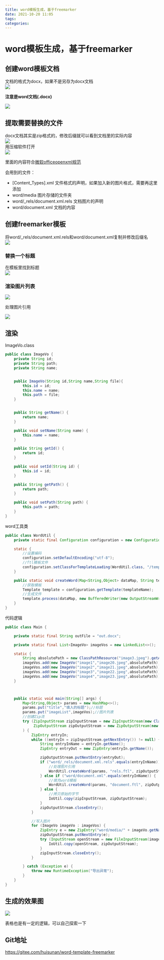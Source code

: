 ```yaml
---
title: word模板生成，基于freemarker
date: 2021-10-20 11:05
tags: 
categories: 
---
```


<!--more-->

# word模板生成，基于freemarker

## 创建word模板文档

文档的格式为docx，如果不是另存为docx文档  
![](https://img2020.cnblogs.com/blog/1410909/202110/1410909-20211020101408861-898722344.png)

**注意是word文档\(.docx\)**

![](https://img2020.cnblogs.com/blog/1410909/202110/1410909-20211020101511629-1885950339.png)

## 提取需要替换的文件

docx文档其实是zip格式的，修改后缀就可以看到文档里的实际内容  
![](https://img2020.cnblogs.com/blog/1410909/202110/1410909-20211020101710009-1064901690.png)  
用压缩软件打开  
![](https://img2020.cnblogs.com/blog/1410909/202110/1410909-20211020110407836-925296304.png)

里面的内容符合[微软officeopenxml规范](http://www.officeopenxml.com/)

会用到的文件：

- \[Content\_Types\].xml 文件格式的声明，如果加入新的图片格式，需要再这里添加
- word/media 图片存储的文件夹
- word/\_rels/document.xml.rels 文档图片的声明
- word/document.xml 文档的内容

## 创建freemarker模板

将word/\_rels/document.xml.rels和word/document.xml复制并修改后缀名  
![](https://img2020.cnblogs.com/blog/1410909/202110/1410909-20211020102930684-1987465277.png)

### 替换一个标题

在模板里找到标题  
![](https://img2020.cnblogs.com/blog/1410909/202110/1410909-20211020103028034-1546279334.png)

### 渲染图片列表

![](https://img2020.cnblogs.com/blog/1410909/202110/1410909-20211020105406015-208164383.png)

处理图片引用

![](https://img2020.cnblogs.com/blog/1410909/202110/1410909-20211020105717810-74506227.png)

## 渲染

ImageVo.class

```java
public class ImageVo {
    private String id;
    private String path;
    private String name;


    public ImageVo(String id,String name,String file){
        this.id = id;
        this.name = name;
        this.path = file;
    }


    public String getName() {
        return name;
    }

    public void setName(String name) {
        this.name = name;
    }

    public String getId() {
        return id;
    }

    public void setId(String id) {
        this.id = id;
    }

    public String getPath() {
        return path;
    }

    public void setPath(String path) {
        this.path = path;
    }
}
```

word工具类

```java
public class WordUtil {
    private static final Configuration configuration = new Configuration(Configuration.VERSION_2_3_23);

    static {
        //设置编码
        configuration.setDefaultEncoding("utf-8");
        //ftl模板文件
        configuration.setClassForTemplateLoading(WordUtil.class, "/template/");
    }

    public static void createWord(Map<String,Object> dataMap, String templateName, OutputStream outputStream) throws Exception{
        //获取模板
        Template template = configuration.getTemplate(templateName);
        //生成文件
        template.process(dataMap, new BufferedWriter(new OutputStreamWriter(outputStream, StandardCharsets.UTF_8)));
    }
}
```

代码逻辑

```java
public class Main {

    private static final String outFile = "out.docx";

    private static final List<ImageVo> imageVos = new LinkedList<>();

    static {
        String absolutePath = new ClassPathResource("image3.jpeg").getAbsolutePath();
        imageVos.add(new ImageVo("image1","image20.jpeg",absolutePath));
        imageVos.add(new ImageVo("image2","image21.jpeg",absolutePath));
        imageVos.add(new ImageVo("image3","image22.jpeg",absolutePath));
        imageVos.add(new ImageVo("image4","image23.jpeg",absolutePath));
    }



    public static void main(String[] args) {
        Map<String,Object> params = new HashMap<>();
        params.put("title","填入的标题");//标题
        params.put("imageList",imageVos);//图片列表
        //创建Zip流
        try (ZipInputStream zipInputStream = new ZipInputStream(new ClassPathResource("template/template.docx").getStream());
             ZipOutputStream zipOutputStream = new ZipOutputStream(new FileOutputStream(outFile));
        ) {
            ZipEntry entryIn;
            while ((entryIn = zipInputStream.getNextEntry()) != null) {
                String entryInName = entryIn.getName();
                ZipEntry entryOut = new ZipEntry(entryIn.getName());

                zipOutputStream.putNextEntry(entryOut);
                if ("word/_rels/document.xml.rels".equals(entryInName)) {
                    //处理图片引用
                    WordUtil.createWord(params, "rels.ftl", zipOutputStream);
                } else if ("word/document.xml".equals(entryInName)) {
                    //填充word模板
                    WordUtil.createWord(params, "document.ftl", zipOutputStream);
                } else {
                    //拷贝原始的字节
                    IoUtil.copy(zipInputStream, zipOutputStream);
                }
                zipOutputStream.closeEntry();
            }

            //写入图片
            for (ImageVo imageVo : imageVos) {
                ZipEntry e = new ZipEntry("word/media/" + imageVo.getName());
                zipOutputStream.putNextEntry(e);
                try (InputStream openStream = new FileInputStream(imageVo.getPath())) {
                    IoUtil.copy(openStream, zipOutputStream);
                }
                zipInputStream.closeEntry();
            }

        } catch (Exception e) {
            throw new RuntimeException("导出异常");
        }
    }
}

```

## 生成的效果图

![](https://img2020.cnblogs.com/blog/1410909/202110/1410909-20211020110113264-1489170074.png)

表格也是有一定的逻辑，可以自己探索一下

## Git地址

<https://gitee.com/huisunan/word-template-freemarker>